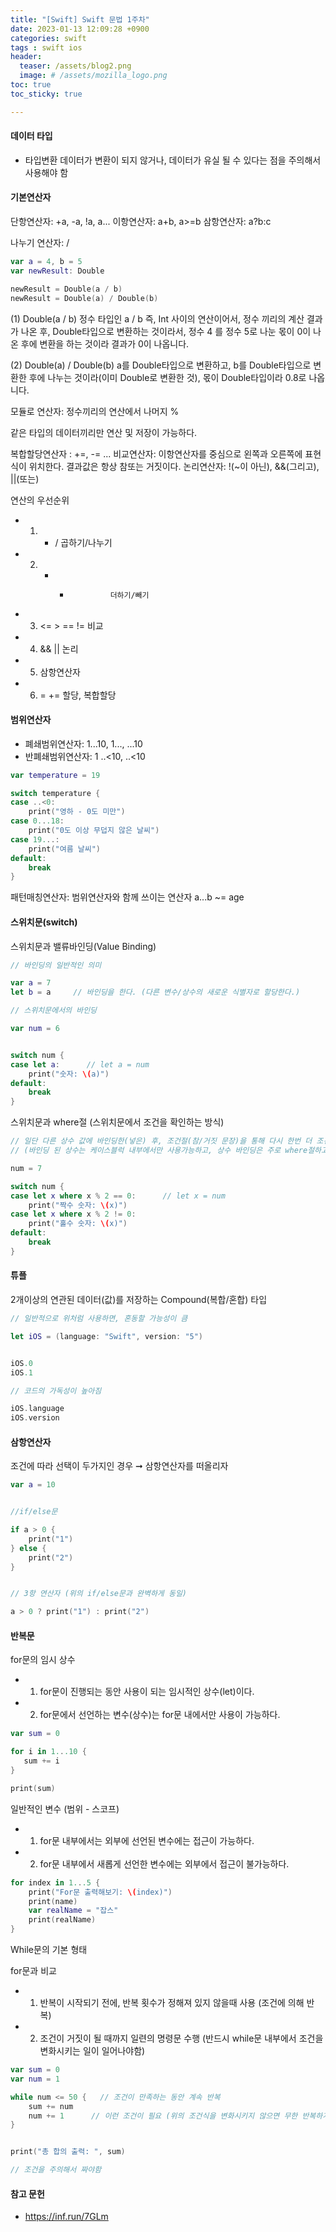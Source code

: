 ```yaml
---
title: "[Swift] Swift 문법 1주차"
date: 2023-01-13 12:09:28 +0900
categories: swift
tags : swift ios
header:
  teaser: /assets/blog2.png
  image: # /assets/mozilla_logo.png 
toc: true  
toc_sticky: true 

---
```


#### 데이터 타입

- 타입변환
데이터가 변환이 되지 않거나, 데이터가 유실 될 수 있다는 점을 주의해서 사용해야 함

#### 기본연산자

단항연산자: +a, -a, !a, a...
이항연산자: a+b, a>=b
삼항연산자: a?b:c

나누기 연산자: /
```swift
var a = 4, b = 5
var newResult: Double

newResult = Double(a / b)
newResult = Double(a) / Double(b)
```
(1) Double(a / b)
정수 타입인 a / b 즉, Int 사이의 연산이어서, 정수 끼리의 계산 결과가 나온 후, Double타입으로 변환하는 것이라서, 정수 4 를 정수 5로 나눈 몫이 0이 나온 후에 변환을 하는 것이라 결과가 0이 나옵니다.

(2) Double(a) / Double(b)
a를 Double타입으로 변환하고, b를 Double타입으로 변환한 후에 나누는 것이라(이미 Double로 변환한 것), 몫이 Double타입이라 0.8로 나옵니다.

모듈로 연산자: 정수끼리의 연산에서 나머지 %

같은 타입의 데이터끼리만 연산 및 저장이 가능하다.

복합할당연산자 : +=, -= ...
비교연산자: 이항연산자를 중심으로 왼쪽과 오른쪽에 표현식이 위치한다. 결과값은 항상 참또는 거짓이다.
논리연산자: !(~이 아닌), &&(그리고), ||(또는)

 연산의 우선순위
 - 1. * /              곱하기/나누기
 - 2. + -              더하기/빼기
 - 3. <=  >  ==  !=    비교
 - 4. &&  ||           논리
 - 5. 삼항연산자  
 - 6. = +=             할당, 복합할당

#### 범위연산자

- 폐쇄범위연산자: 1...10, 1..., ...10
- 반폐쇄범위연산자: 1 ..<10, ..<10

```swift
var temperature = 19

switch temperature {
case ..<0:
    print("영하 - 0도 미만")
case 0...18:
    print("0도 이상 무덥지 않은 날씨")
case 19...:
    print("여름 날씨")
default:
    break
}
```

패턴매칭연산자: 범위연산자와 함께 쓰이는 연산자
a...b ~= age 

#### 스위치문(switch)

스위치문과 밸류바인딩(Value Binding)

```swift
// 바인딩의 일반적인 의미

var a = 7
let b = a     // 바인딩을 한다. (다른 변수/상수의 새로운 식별자로 할당한다.)

// 스위치문에서의 바인딩

var num = 6


switch num {
case let a:      // let a = num
    print("숫자: \(a)")
default:
    break
}

```

스위치문과 where절 (스위치문에서 조건을 확인하는 방식)

```swift
// 일단 다른 상수 값에 바인딩한(넣은) 후, 조건절(참/거짓 문장)을 통해 다시 한번 더 조건 확인
// (바인딩 된 상수는 케이스블럭 내부에서만 사용가능하고, 상수 바인딩은 주로 where절하고 같이 사용됨)

num = 7

switch num {
case let x where x % 2 == 0:      // let x = num
    print("짝수 숫자: \(x)")
case let x where x % 2 != 0:
    print("홀수 숫자: \(x)")
default:
    break
}
```

#### 튜플

2개이상의 연관된 데이터(값)를 저장하는 Compound(복합/혼합) 타입

```swift
// 일반적으로 위처럼 사용하면, 혼동할 가능성이 큼

let iOS = (language: "Swift", version: "5")


iOS.0
iOS.1

// 코드의 가독성이 높아짐

iOS.language
iOS.version
```

#### 삼항연산자

조건에 따라 선택이 두가지인 경우 ➞ 삼항연산자를 떠올리자

```swift
var a = 10


//if/else문

if a > 0 {
    print("1")
} else {
    print("2")
}


// 3항 연산자 (위의 if/else문과 완벽하게 동일)

a > 0 ? print("1") : print("2")

```

#### 반복문

for문의 임시 상수
 - 1) for문이 진행되는 동안 사용이 되는 임시적인 상수(let)이다.
 - 2) for문에서 선언하는 변수(상수)는 for문 내에서만 사용이 가능하다.
 
 ```swift
var sum = 0

for i in 1...10 {
    sum += i
}

print(sum)
```
 
 일반적인 변수 (범위 - 스코프)
 - 1) for문 내부에서는 외부에 선언된 변수에는 접근이 가능하다.
 - 2) for문 내부에서 새롭게 선언한 변수에는 외부에서 접근이 불가능하다.
 
```swift
for index in 1...5 {
    print("For문 출력해보기: \(index)")
    print(name)
    var realName = "잡스"
    print(realName)
}

```

While문의 기본 형태

 for문과 비교
 - 1) 반복이 시작되기 전에, 반복 횟수가 정해져 있지 않을때 사용 (조건에 의해 반복)
 - 2) 조건이 거짓이 될 때까지 일련의 명령문 수행
     (반드시 while문 내부에서 조건을 변화시키는 일이 일어나야함)

```swift
var sum = 0
var num = 1

while num <= 50 {   // 조건이 만족하는 동안 계속 반복
    sum += num
    num += 1      // 이런 조건이 필요 (위의 조건식을 변화시키지 않으면 무한 반복하게됨)
}


print("총 합의 출력: ", sum)

// 조건을 주의해서 짜야함

```


#### 참고 문헌

- https://inf.run/7GLm
